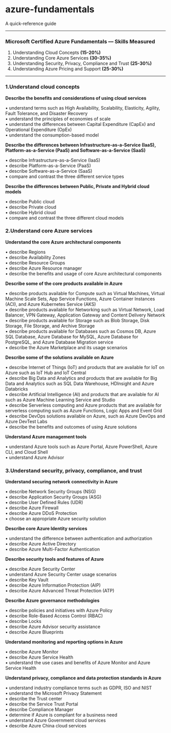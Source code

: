 # azure-fundamentals
A quick-reference guide


-------------------------
### Microsoft Certified Azure Fundamentals –– Skills Measured 

1. Understanding Cloud Concepts **(15-20%)**   
2. Understanding Core Azure Services **(30-35%)**    
3. Understanding Security, Privacy, Compliance and Trust **(25-30%)**   
4. Understanding Azure Pricing and Support **(25-30%)**   
-----------------

### 1.Understand cloud concepts

**Describe the benefits and considerations of using cloud services**

•	understand terms such as High Availability, Scalability, Elasticity, Agility, Fault Tolerance, and Disaster Recovery  
•	understand the principles of economies of scale  
•	understand the differences between Capital Expenditure (CapEx) and Operational Expenditure (OpEx)  
•	understand the consumption-based model   

**Describe the differences between Infrastructure-as-a-Service (IaaS), Platform-as-a-Service (PaaS) and Software-as-a-Service (SaaS)**

•	describe Infrastructure-as-a-Service (IaaS)  
•	describe Platform-as-a-Service (PaaS)   
•	describe Software-as-a-Service (SaaS)  
•	compare and contrast the three different service types

**Describe the differences between Public, Private and Hybrid cloud models**

•	describe Public cloud  
•	describe Private cloud   
•	describe Hybrid cloud  
•	compare and contrast the three different cloud models  


### 2.Understand core Azure services

**Understand the core Azure architectural components**

•	describe Regions  
•	describe Availability Zones  
•	describe Resource Groups  
•	describe Azure Resource manager  
•	describe the benefits and usage of core Azure architectural components  
 
**Describe some of the core products available in Azure**

•	describe products available for Compute such as Virtual Machines, Virtual Machine Scale Sets, App Service Functions, Azure Container Instances (ACI), and Azure Kubernetes Service (AKS)  
•	describe products available for Networking such as Virtual Network, Load Balancer, VPN Gateway, Application Gateway and Content Delivery Network    
•	describe products available for Storage such as Blob Storage, Disk Storage, File Storage, and Archive Storage    
•	describe products available for Databases such as Cosmos DB, Azure SQL Database, Azure Database for MySQL, Azure Database for PostgreSQL, and Azure Database Migration service  
•	describe the Azure Marketplace and its usage scenarios  

**Describe some of the solutions available on Azure**

•	describe Internet of Things (IoT) and products that are available for IoT on Azure such as IoT Hub and IoT Central  
•	describe Big Data and Analytics and products that are available for Big Data and Analytics such as SQL Data Warehouse, HDInsight and Azure Databricks  
•	describe Artificial Intelligence (AI) and products that are available for AI such as Azure Machine Learning Service and Studio    
•	describe Serverless computing and Azure products that are available for serverless computing such as Azure Functions, Logic Apps and Event Grid  
•	describe DevOps solutions available on Azure, such as Azure DevOps and Azure DevTest Labs    
•	describe the benefits and outcomes of using Azure solutions  

**Understand Azure management tools**

•	understand Azure tools such as Azure Portal, Azure PowerShell, Azure CLI, and Cloud Shell  
•	understand Azure Advisor


### 3.Understand security, privacy, compliance, and trust

**Understand securing network connectivity in Azure**

•	describe Network Security Groups (NSG)  
•	describe Application Security Groups (ASG)  
•	describe User Defined Rules (UDR)  
•	describe Azure Firewall  
•	describe Azure DDoS Protection  
•	choose an appropriate Azure security solution  

**Describe core Azure Identity services**

•	understand the difference between authentication and authorization  
•	describe Azure Active Directory  
•	describe Azure Multi-Factor Authentication  

**Describe security tools and features of Azure**

•	describe Azure Security Center  
•	understand Azure Security Center usage scenarios  
•	describe Key Vault  
•	describe Azure Information Protection (AIP)  
•	describe Azure Advanced Threat Protection (ATP)  

**Describe Azure governance methodologies**

•	describe policies and initiatives with Azure Policy  
•	describe Role-Based Access Control (RBAC)  
•	describe Locks  
•	describe Azure Advisor security assistance  
•	describe Azure Blueprints  

**Understand monitoring and reporting options in Azure**

•	describe Azure Monitor  
•	describe Azure Service Health  
•	understand the use cases and benefits of Azure Monitor and Azure Service Health  

**Understand privacy, compliance and data protection standards in Azure**

•	understand industry compliance terms such as GDPR, ISO and NIST  
•	understand the Microsoft Privacy Statement  
•	describe the Trust center  
•	describe the Service Trust Portal  
•	describe Compliance Manager  
•	determine if Azure is compliant for a business need  
•	understand Azure Government cloud services  
•	describe Azure China cloud services



